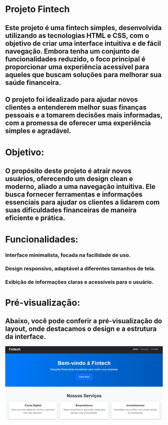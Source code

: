 # **Projeto Fintech**

## Este projeto é uma fintech simples, desenvolvida utilizando as tecnologias HTML e CSS, com o objetivo de criar uma interface intuitiva e de fácil navegação. Embora tenha um conjunto de funcionalidades reduzido, o foco principal é proporcionar uma experiência acessível para aqueles que buscam soluções para melhorar sua saúde financeira.

## O projeto foi idealizado para ajudar novos clientes a entenderem melhor suas finanças pessoais e a tomarem decisões mais informadas, com a promessa de oferecer uma experiência simples e agradável.


# **Objetivo:**

## O propósito deste projeto é atrair novos usuários, oferecendo um design clean e moderno, aliado a uma navegação intuitiva. Ele busca fornecer ferramentas e informações essenciais para ajudar os clientes a lidarem com suas dificuldades financeiras de maneira eficiente e prática.


# **Funcionalidades:**

### Interface minimalista, focada na facilidade de uso.

### Design responsivo, adaptável a diferentes tamanhos de tela.

### Exibição de informações claras e acessíveis para o usuário.


# **Pré-visualização:**

## Abaixo, você pode conferir a pré-visualização do layout, onde destacamos o design e a estrutura da interface.


![Projeto Fintech](image.png)